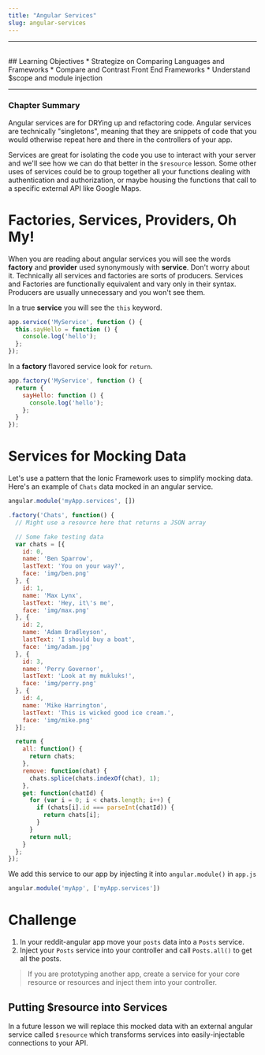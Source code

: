 ```yaml
---
title: "Angular Services"
slug: angular-services
---
```


<hr><br>
## Learning Objectives
  * Strategize on Comparing Languages and Frameworks
  * Compare and Contrast Front End Frameworks
  * Understand $scope and module injection

<hr>

### Chapter Summary

Angular services are for DRYing up and refactoring code. Angular services are technically "singletons", meaning that they are snippets of code that you would otherwise repeat here and there in the controllers of your app.

Services are great for isolating the code you use to interact with your server and we'll see how we can do that better in the `$resource` lesson. Some other uses of services could be to group together all your functions dealing with authentication and authorization, or maybe housing the functions that call to a specific external API like Google Maps.


# Factories, Services, Providers, Oh My!

When you are reading about angular services you will see the words **factory** and **provider** used synonymously with **service**. Don't worry about it. Technically all services and factories are sorts of producers. Services and Factories are functionally equivalent and vary only in their syntax. Producers are usually unnecessary and you won't see them.

In a true **service** you will see the `this` keyword.

```js
app.service('MyService', function () {
  this.sayHello = function () {
    console.log('hello');
  };
});
```

In a **factory** flavored service look for `return`.

```js
app.factory('MyService', function () {
  return {
    sayHello: function () {
      console.log('hello');
    };
  }
});
```

# Services for Mocking Data

Let's use a pattern that the Ionic Framework uses to simplify mocking data. Here's an example of `Chats` data mocked in an angular service.

```js
angular.module('myApp.services', [])

.factory('Chats', function() {
  // Might use a resource here that returns a JSON array

  // Some fake testing data
  var chats = [{
    id: 0,
    name: 'Ben Sparrow',
    lastText: 'You on your way?',
    face: 'img/ben.png'
  }, {
    id: 1,
    name: 'Max Lynx',
    lastText: 'Hey, it\'s me',
    face: 'img/max.png'
  }, {
    id: 2,
    name: 'Adam Bradleyson',
    lastText: 'I should buy a boat',
    face: 'img/adam.jpg'
  }, {
    id: 3,
    name: 'Perry Governor',
    lastText: 'Look at my mukluks!',
    face: 'img/perry.png'
  }, {
    id: 4,
    name: 'Mike Harrington',
    lastText: 'This is wicked good ice cream.',
    face: 'img/mike.png'
  }];

  return {
    all: function() {
      return chats;
    },
    remove: function(chat) {
      chats.splice(chats.indexOf(chat), 1);
    },
    get: function(chatId) {
      for (var i = 0; i < chats.length; i++) {
        if (chats[i].id === parseInt(chatId)) {
          return chats[i];
        }
      }
      return null;
    }
  };
});

```

We add this service to our app by injecting it into `angular.module()` in `app.js`

```js
angular.module('myApp', ['myApp.services'])
```

# Challenge
1. In your reddit-angular app move your `posts` data into a `Posts` service.
2. Inject your `Posts` service into your controller and call `Posts.all()` to get all the posts.

> If you are prototyping another app, create a service for your core resource or resources and inject them into your controller.

## Putting $resource into Services

In a future lesson we will replace this mocked data with an external angular service called `$resource` which transforms services into easily-injectable connections to your API.
